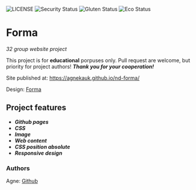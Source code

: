 ![LICENSE](https://img.shields.io/badge/license-MIT-blue.svg?style=flat-square)
![Security Status](https://img.shields.io/security-headers?label=Security&url=https%3A%2F%2Fgithub.com&style=flat-square)
![Gluten Status](https://img.shields.io/badge/Gluten-Free-green.svg)
![Eco Status](https://img.shields.io/badge/ECO-Friendly-green.svg)

# Forma

_32 group website project_

This project is for **educational** porpuses only. Pull request are welcome, but priority for project authors! ***Thank you for your cooperation!***

Site published at: https://agnekauk.github.io/nd-forma/

Design: [Forma](https://www.netsolutions.com/insights/wp-content/uploads/2021/05/form-design-best-practices-break-up-forms-into-multiple-steps.jpg)



## Project features

-   ***Github pages***
-   ***CSS***
-   ***Image***
-   ***Web content***
-   ***CSS position absolute***
-   ***Responsive design***


### Authors

Agne: [Github](https://github.com/agnekauk)
